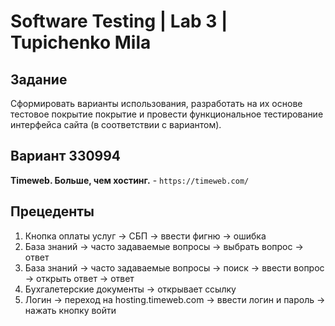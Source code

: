 # Software Testing | Lab 3 | Tupichenko Mila

## Задание

Сформировать варианты использования, разработать на их основе тестовое покрытие покрытие и провести функциональное
тестирование интерфейса сайта (в соответствии с вариантом).

## Вариант 330994

**Timeweb. Больше, чем хостинг.** - ```https://timeweb.com/```

## Прецеденты

1. Кнопка оплаты услуг -> СБП -> ввести фигню -> ошибка
2. База знаний -> часто задаваемые вопросы -> выбрать вопрос -> ответ
3. База знаний -> часто задаваемые вопросы -> поиск -> ввести вопрос -> открыть ответ -> ответ
4. Бухгалетерские документы -> открывает ссылку
5. Логин -> переход на hosting.timeweb.com -> ввести логин и пароль -> нажать кнопку войти 
